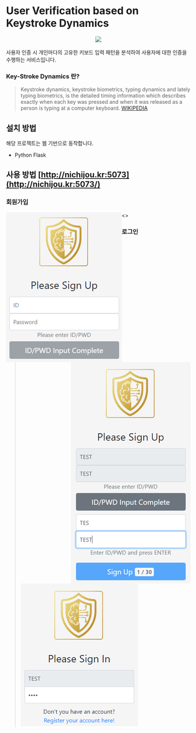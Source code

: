 # User Verification based on Keystroke Dynamics 
<p align="center">
  <img src="http://nichijou.kr:5073/static/img/HAIS1.png">
</p>

사용자 인증 시 개인마다의 고유한 키보드 입력 패턴을 분석하여 사용자에 대한 인증을 수행하는 서비스입니다.

### Key-Stroke Dynamics 란?
> Keystroke dynamics, keystroke biometrics, typing dynamics and lately typing biometrics, is the detailed timing information which describes exactly when each key was pressed and when it was released as a person is typing at a computer keyboard.
[WIKIPEDIA](https://en.wikipedia.org/wiki/Keystroke_dynamics)

## 설치 방법
해당 프로젝트는 웹 기반으로 동작합니다.
- Python Flask

## 사용 방법 [http://nichijou.kr:5073](http://nichijou.kr:5073/)
### 회원가입 

<p float="left">
  <img align="left" src="https://github.com/Xenia101/Key-Stroke-Dynamics/blob/master/img/sign%20up/1.PNG?raw=true">
  <img align="right" src="https://github.com/Xenia101/Key-Stroke-Dynamics/blob/master/img/sign%20up/2.PNG?raw=true">
<>


### 로그인

>![SignIn](https://github.com/Xenia101/Key-Stroke-Dynamics/blob/master/img/sign%20in/2.PNG?raw=true)
